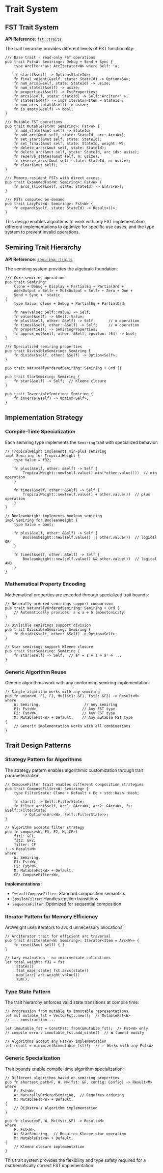# Trait System

## FST Trait System

**API Reference**: [`fst::traits`](https://docs.rs/arcweight/latest/arcweight/fst/traits/)

The trait hierarchy provides different levels of FST functionality:

```rust,ignore
/// Base trait - read-only FST operations
pub trait Fst<W: Semiring>: Debug + Send + Sync {
    type ArcIter<'a>: ArcIterator<W> where Self: 'a;
    
    fn start(&self) -> Option<StateId>;
    fn final_weight(&self, state: StateId) -> Option<&W>;
    fn num_arcs(&self, state: StateId) -> usize;
    fn num_states(&self) -> usize;
    fn properties(&self) -> FstProperties;
    fn arcs(&self, state: StateId) -> Self::ArcIter<'_>;
    fn states(&self) -> impl Iterator<Item = StateId>;
    fn num_arcs_total(&self) -> usize;
    fn is_empty(&self) -> bool;
}

/// Mutable FST operations
pub trait MutableFst<W: Semiring>: Fst<W> {
    fn add_state(&mut self) -> StateId;
    fn add_arc(&mut self, state: StateId, arc: Arc<W>);
    fn set_start(&mut self, state: StateId);
    fn set_final(&mut self, state: StateId, weight: W);
    fn delete_arcs(&mut self, state: StateId);
    fn delete_arc(&mut self, state: StateId, arc_idx: usize);
    fn reserve_states(&mut self, n: usize);
    fn reserve_arcs(&mut self, state: StateId, n: usize);
    fn clear(&mut self);
}

/// Memory-resident FSTs with direct access
pub trait ExpandedFst<W: Semiring>: Fst<W> {
    fn arcs_slice(&self, state: StateId) -> &[Arc<W>];
}

/// FSTs computed on-demand
pub trait LazyFst<W: Semiring>: Fst<W> {
    fn expand(&self, state: StateId) -> Result<()>;
}
```

This design enables algorithms to work with any FST implementation, different implementations to optimize for specific use cases, and the type system to prevent invalid operations.

## Semiring Trait Hierarchy

**API Reference**: [`semiring::traits`](https://docs.rs/arcweight/latest/arcweight/semiring/traits/)

The semiring system provides the algebraic foundation:

```rust,ignore
/// Core semiring operations
pub trait Semiring:
    Clone + Debug + Display + PartialEq + PartialOrd + 
    Add<Output = Self> + Mul<Output = Self> + Zero + One + 
    Send + Sync + 'static
{
    type Value: Clone + Debug + PartialEq + PartialOrd;
    
    fn new(value: Self::Value) -> Self;
    fn value(&self) -> &Self::Value;
    fn plus(&self, other: &Self) -> Self;      // ⊕ operation
    fn times(&self, other: &Self) -> Self;     // ⊗ operation
    fn properties() -> SemiringProperties;
    fn approx_eq(&self, other: &Self, epsilon: f64) -> bool;
}

/// Specialized semiring properties
pub trait DivisibleSemiring: Semiring {
    fn divide(&self, other: &Self) -> Option<Self>;
}

pub trait NaturallyOrderedSemiring: Semiring + Ord {}

pub trait StarSemiring: Semiring {
    fn star(&self) -> Self;  // Kleene closure
}

pub trait InvertibleSemiring: Semiring {
    fn inverse(&self) -> Option<Self>;
}
```

## Implementation Strategy

### Compile-Time Specialization

Each semiring type implements the `Semiring` trait with specialized behavior:

```rust,ignore
// TropicalWeight implements min-plus semiring
impl Semiring for TropicalWeight {
    type Value = f32;
    
    fn plus(&self, other: &Self) -> Self {
        TropicalWeight::new(self.value().min(*other.value()))  // min operation
    }
    
    fn times(&self, other: &Self) -> Self {
        TropicalWeight::new(self.value() + other.value())  // plus operation
    }
}

// BooleanWeight implements boolean semiring
impl Semiring for BooleanWeight {
    type Value = bool;
    
    fn plus(&self, other: &Self) -> Self {
        BooleanWeight::new(self.value() || other.value())  // logical OR
    }
    
    fn times(&self, other: &Self) -> Self {
        BooleanWeight::new(self.value() && other.value())  // logical AND
    }
}
```

### Mathematical Property Encoding

Mathematical properties are encoded through specialized trait bounds:

```rust,ignore
// Naturally ordered semirings support comparison
pub trait NaturallyOrderedSemiring: Semiring + Ord {
    // Automatically provides: a ≤ a ⊕ b (monotonicity)
}

// Divisible semirings support division
pub trait DivisibleSemiring: Semiring {
    fn divide(&self, other: &Self) -> Option<Self>;
}

// Star semirings support Kleene closure
pub trait StarSemiring: Semiring {
    fn star(&self) -> Self;  // a* = 1̄ ⊕ a ⊕ a² ⊕ ...
}
```

### Generic Algorithm Reuse

Generic algorithms work with any conforming semiring implementation:

```rust,ignore
// Single algorithm works with any semiring
pub fn union<W, F1, F2, M>(fst1: &F1, fst2: &F2) -> Result<M>
where
    W: Semiring,                    // Any semiring
    F1: Fst<W>,                    // Any FST type
    F2: Fst<W>,                    // Any FST type
    M: MutableFst<W> + Default,    // Any mutable FST type
{
    // Generic implementation works with all combinations
}
```

## Trait Design Patterns

### Strategy Pattern for Algorithms

The strategy pattern enables algorithmic customization through trait parameterization:

```rust,ignore
// ComposeFilter trait enables different composition strategies
pub trait ComposeFilter<W: Semiring> {
    type FilterState: Clone + Default + Eq + std::hash::Hash;
    
    fn start() -> Self::FilterState;
    fn filter_arc(&self, arc1: &Arc<W>, arc2: &Arc<W>, fs: &Self::FilterState) 
        -> Option<(Arc<W>, Self::FilterState)>;
}

// Algorithm accepts filter strategy
pub fn compose<W, F1, F2, M, CF>(
    fst1: &F1, 
    fst2: &F2, 
    filter: CF
) -> Result<M>
where
    W: Semiring,
    F1: Fst<W>,
    F2: Fst<W>,
    M: MutableFst<W> + Default,
    CF: ComposeFilter<W>,
```

**Implementations:**
- `DefaultComposeFilter`: Standard composition semantics
- `EpsilonFilter`: Handles epsilon transitions
- `SequenceFilter`: Optimized for sequential composition

### Iterator Pattern for Memory Efficiency

ArcWeight uses iterators to avoid unnecessary allocations:

```rust,ignore
// ArcIterator trait for efficient arc traversal
pub trait ArcIterator<W: Semiring>: Iterator<Item = Arc<W>> {
    fn reset(&mut self) { }
}

// Lazy evaluation - no intermediate collections
let total_weight: f32 = fst
    .states()
    .flat_map(|state| fst.arcs(state))
    .map(|arc| arc.weight.value())
    .sum();
```

### Type State Pattern

The trait hierarchy enforces valid state transitions at compile time:

```rust,ignore
// Progression from mutable to immutable representations
let mut mutable_fst = VectorFst::new();  // MutableFst<W>
// ... construction ...

let immutable_fst = ConstFst::from(&mutable_fst);  // Fst<W> only
// compile error: immutable_fst.add_state()  // ❌ Cannot modify

// Algorithms accept any Fst<W> implementation
let result = minimize(&immutable_fst)?;  // ✅ Works with any Fst<W>
```

### Generic Specialization

Trait bounds enable compile-time algorithm specialization:

```rust,ignore
// Different algorithms based on semiring properties
pub fn shortest_path<F, W, M>(fst: &F, config: Config) -> Result<M>
where
    F: Fst<W>,
    W: NaturallyOrderedSemiring,  // Requires ordering
    M: MutableFst<W> + Default,
{
    // Dijkstra's algorithm implementation
}

pub fn closure<F, W, M>(fst: &F) -> Result<M>
where
    F: Fst<W>,
    W: StarSemiring,  // Requires Kleene star operation
    M: MutableFst<W> + Default,
{
    // Kleene closure implementation
}
```

This trait system provides the flexibility and type safety required for a mathematically correct FST implementation.